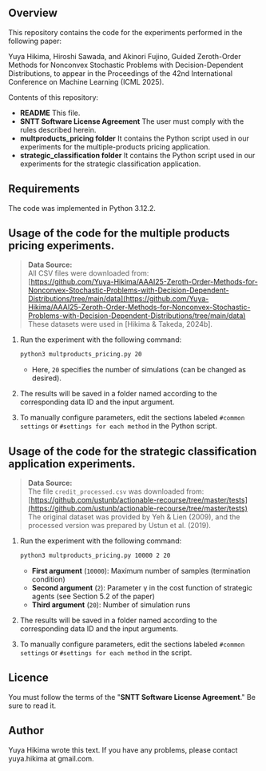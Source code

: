 
## Overview
This repository contains the code for the experiments performed in the following paper:

Yuya Hikima, Hiroshi Sawada, and Akinori Fujino,
Guided Zeroth-Order Methods for Nonconvex Stochastic Problems with Decision-Dependent Distributions,
to appear in the Proceedings of the 42nd International Conference on Machine Learning (ICML 2025).

Contents of this repository:
- **README** This file.
- **SNTT Software License Agreement** The user must comply with the rules described herein.
- **multproducts_pricing folder** It contains the Python script used in our experiments for the multiple-products pricing application.
- **strategic_classification folder** It contains the Python script used in our experiments for the strategic classification application.

## Requirements
The code was implemented in Python 3.12.2.

## Usage of the code for the multiple products pricing experiments.

> **Data Source:**  
> All CSV files were downloaded from:  
> [https://github.com/Yuya-Hikima/AAAI25-Zeroth-Order-Methods-for-Nonconvex-Stochastic-Problems-with-Decision-Dependent-Distributions/tree/main/data](https://github.com/Yuya-Hikima/AAAI25-Zeroth-Order-Methods-for-Nonconvex-Stochastic-Problems-with-Decision-Dependent-Distributions/tree/main/data)  
> These datasets were used in [Hikima & Takeda, 2024b].

1.  Run the experiment with the following command:

    ```bash
    python3 multproducts_pricing.py 20
    ```

    - Here, `20` specifies the number of simulations (can be changed as desired).

2. The results will be saved in a folder named according to  the corresponding data ID and the input argument.

3. To manually configure parameters, edit the sections labeled `#common settings` or `#settings for each method` in the Python script.

## Usage of the code for the strategic classification application experiments.
> **Data Source:**  
> The file `credit_processed.csv` was downloaded from:  
> [https://github.com/ustunb/actionable-recourse/tree/master/tests](https://github.com/ustunb/actionable-recourse/tree/master/tests)  
> The original dataset was provided by Yeh & Lien (2009), and the processed version was prepared by Ustun et al. (2019).

1. Run the experiment with the following command:

    ```bash
    python3 multproducts_pricing.py 10000 2 20
    ```

    - **First argument** (`10000`): Maximum number of samples (termination condition)  
    - **Second argument** (`2`): Parameter γ in the cost function of strategic agents (see Section 5.2 of the paper)  
    - **Third argument** (`20`): Number of simulation runs

2. The results will be saved in a folder named according to the corresponding data ID and the input arguments.

3. To manually configure parameters, edit the sections labeled `#common settings` or `#settings for each method` in the script.

## Licence
You must follow the terms of the "**SNTT Software License Agreement**."
Be sure to read it.

## Author
Yuya Hikima wrote this text.
If you have any problems, please contact yuya.hikima at gmail.com.
